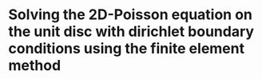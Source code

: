 # Solving the 2D-Poisson equation on the unit disc with dirichlet boundary conditions using the finite element method 
